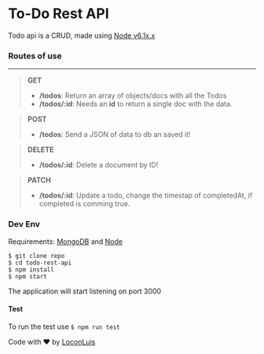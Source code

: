 # To-Do Rest API

Todo api is a CRUD, made using [Node v6.1x.x](https://nodejs.org/es/)

### Routes of use
-------------
>**GET**
> - **/todos**: Return an array of objects/docs with all the Todos
> - **/todos/:id**: Needs an **id** to return a single doc with the data.


>**POST**
> - **/todos**: Send a JSON of data to db an saved it!


>**DELETE**
> - **/todos/:id**: Delete a document by ID!


>**PATCH**
> - **/todos/:id**: Update a todo, change the timestap of completedAt, if completed is comming true.



### Dev Env

 Requirements: [MongoDB](https://www.mongodb.com/es) and [Node](https://nodejs.org/es/)

```
$ git clone repo
$ cd todo-rest-api
$ npm install
$ npm start
```
The application will start listening on port 3000

#### Test
To run the test use
`$ npm run test`

Code with ♥ by [LoconLuis](https://twitter.com/loconluis)